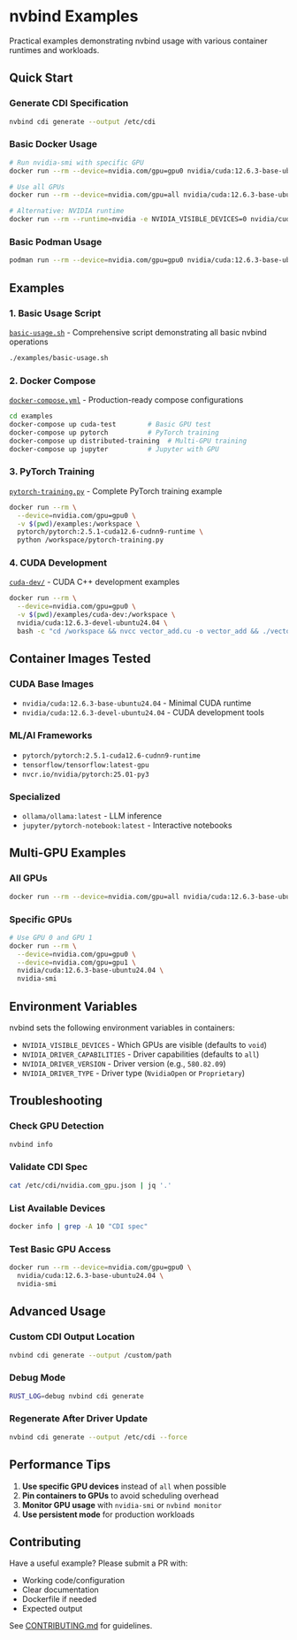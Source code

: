 # nvbind Examples

Practical examples demonstrating nvbind usage with various container runtimes and workloads.

## Quick Start

### Generate CDI Specification

```bash
nvbind cdi generate --output /etc/cdi
```

### Basic Docker Usage

```bash
# Run nvidia-smi with specific GPU
docker run --rm --device=nvidia.com/gpu=gpu0 nvidia/cuda:12.6.3-base-ubuntu24.04 nvidia-smi

# Use all GPUs
docker run --rm --device=nvidia.com/gpu=all nvidia/cuda:12.6.3-base-ubuntu24.04 nvidia-smi

# Alternative: NVIDIA runtime
docker run --rm --runtime=nvidia -e NVIDIA_VISIBLE_DEVICES=0 nvidia/cuda:12.6.3-base-ubuntu24.04 nvidia-smi
```

### Basic Podman Usage

```bash
podman run --rm --device=nvidia.com/gpu=gpu0 nvidia/cuda:12.6.3-base-ubuntu24.04 nvidia-smi
```

## Examples

### 1. Basic Usage Script
[`basic-usage.sh`](basic-usage.sh) - Comprehensive script demonstrating all basic nvbind operations

```bash
./examples/basic-usage.sh
```

### 2. Docker Compose
[`docker-compose.yml`](docker-compose.yml) - Production-ready compose configurations

```bash
cd examples
docker-compose up cuda-test        # Basic GPU test
docker-compose up pytorch          # PyTorch training
docker-compose up distributed-training  # Multi-GPU training
docker-compose up jupyter          # Jupyter with GPU
```

### 3. PyTorch Training
[`pytorch-training.py`](pytorch-training.py) - Complete PyTorch training example

```bash
docker run --rm \
  --device=nvidia.com/gpu=gpu0 \
  -v $(pwd)/examples:/workspace \
  pytorch/pytorch:2.5.1-cuda12.6-cudnn9-runtime \
  python /workspace/pytorch-training.py
```

### 4. CUDA Development
[`cuda-dev/`](cuda-dev/) - CUDA C++ development examples

```bash
docker run --rm \
  --device=nvidia.com/gpu=gpu0 \
  -v $(pwd)/examples/cuda-dev:/workspace \
  nvidia/cuda:12.6.3-devel-ubuntu24.04 \
  bash -c "cd /workspace && nvcc vector_add.cu -o vector_add && ./vector_add"
```

## Container Images Tested

### CUDA Base Images
- `nvidia/cuda:12.6.3-base-ubuntu24.04` - Minimal CUDA runtime
- `nvidia/cuda:12.6.3-devel-ubuntu24.04` - CUDA development tools

### ML/AI Frameworks
- `pytorch/pytorch:2.5.1-cuda12.6-cudnn9-runtime`
- `tensorflow/tensorflow:latest-gpu`
- `nvcr.io/nvidia/pytorch:25.01-py3`

### Specialized
- `ollama/ollama:latest` - LLM inference
- `jupyter/pytorch-notebook:latest` - Interactive notebooks

## Multi-GPU Examples

### All GPUs
```bash
docker run --rm --device=nvidia.com/gpu=all nvidia/cuda:12.6.3-base-ubuntu24.04 nvidia-smi
```

### Specific GPUs
```bash
# Use GPU 0 and GPU 1
docker run --rm \
  --device=nvidia.com/gpu=gpu0 \
  --device=nvidia.com/gpu=gpu1 \
  nvidia/cuda:12.6.3-base-ubuntu24.04 \
  nvidia-smi
```

## Environment Variables

nvbind sets the following environment variables in containers:

- `NVIDIA_VISIBLE_DEVICES` - Which GPUs are visible (defaults to `void`)
- `NVIDIA_DRIVER_CAPABILITIES` - Driver capabilities (defaults to `all`)
- `NVIDIA_DRIVER_VERSION` - Driver version (e.g., `580.82.09`)
- `NVIDIA_DRIVER_TYPE` - Driver type (`NvidiaOpen` or `Proprietary`)

## Troubleshooting

### Check GPU Detection
```bash
nvbind info
```

### Validate CDI Spec
```bash
cat /etc/cdi/nvidia.com_gpu.json | jq '.'
```

### List Available Devices
```bash
docker info | grep -A 10 "CDI spec"
```

### Test Basic GPU Access
```bash
docker run --rm --device=nvidia.com/gpu=gpu0 \
  nvidia/cuda:12.6.3-base-ubuntu24.04 \
  nvidia-smi
```

## Advanced Usage

### Custom CDI Output Location
```bash
nvbind cdi generate --output /custom/path
```

### Debug Mode
```bash
RUST_LOG=debug nvbind cdi generate
```

### Regenerate After Driver Update
```bash
nvbind cdi generate --output /etc/cdi --force
```

## Performance Tips

1. **Use specific GPU devices** instead of `all` when possible
2. **Pin containers to GPUs** to avoid scheduling overhead
3. **Monitor GPU usage** with `nvidia-smi` or `nvbind monitor`
4. **Use persistent mode** for production workloads

## Contributing

Have a useful example? Please submit a PR with:
- Working code/configuration
- Clear documentation
- Dockerfile if needed
- Expected output

See [CONTRIBUTING.md](../CONTRIBUTING.md) for guidelines.